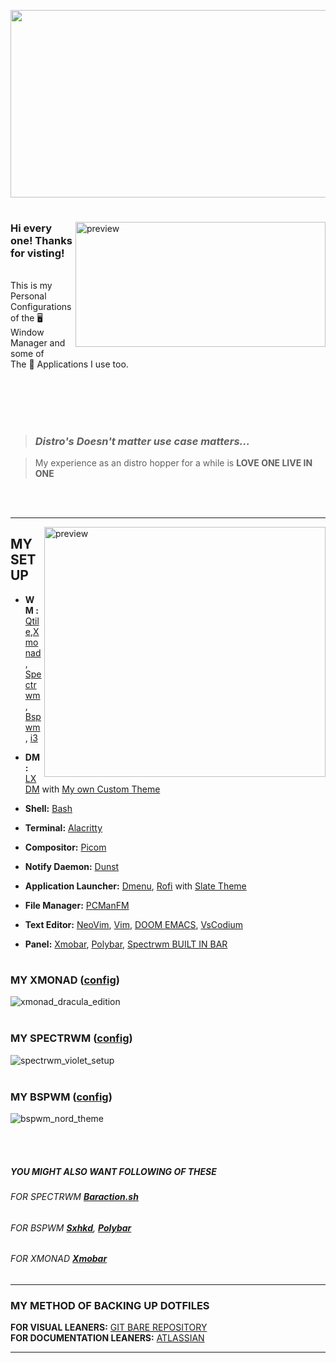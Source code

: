 <p align="center">
  <img width="650" height="300" src="https://hackernoon.com/hn-images/1*Li4H27cRUD8A4JWD8PtRUw.png">
</p>

#

<img height="200" src="https://specials-images.forbesimg.com/imageserve/5dc1a7ccca425400079c78c4/960x0.jpg?fit=scale" alt="preview" align="right" width="400px"></a>
### Hi every one! Thanks for visting!
######
This is my Personal Configurations of the 🖥️ Window Manager and some of</br> The 📌 Applications I use too.


   <br> </br>
   <br> </br>



> ###
> ### _Distro's Doesn't matter use case matters..._
             
> My experience as an distro hopper for a while is **LOVE ONE LIVE IN ONE** 

<br> </br>
***




<a href="https://www.deviantart.com/owl4ce/art/Joyful-Desktop-v2-1-858789495"><img height="400" src="https://user-images.githubusercontent.com/58595594/97838280-db868400-1d05-11eb-8d85-9362c64f8270.jpg" alt="preview" align="right" width="450px"></a>

## **MY SETUP**

- **WM :** [Qtile](),[Xmonad](https://hackage.haskell.org/package/xmonad), [Spectrwm](https://github.com/conformal/spectrwm), [Bspwm](https://github.com/baskerville/bspwm), [i3](https://i3wm.org/)

- **DM :** [LXDM](https://github.com/canonical/lightdm) with [My own Custom Theme](https://github.com/Litarvan/lightdm-webkit-theme-litarvan)

- **Shell:**             [Bash]()

- **Terminal:** [Alacritty](https://github.com/alacritty/alacritty)
- **Compositor:** [Picom](https://wiki.archlinux.org/index.php/Picom)
- **Notify Daemon:** [Dunst](https://wiki.archlinux.org/index.php/Dunst) 
- **Application Launcher:** [Dmenu](https://tools.suckless.org/dmenu/), [Rofi](https://github.com/davatorium/rofi) with [Slate Theme](https://github.com/davatorium/rofi-themes/tree/master/User%20Themes)

- **File Manager:** [PCManFM](https://wiki.archlinux.org/index.php/PCManFM)

- **Text Editor:** [NeoVim](https://neovim.io/), [Vim](https://www.vim.org/), [DOOM EMACS](https://github.com/hlissner/doom-emacs), [VsCodium](https://vscodium.com/)

- **Panel:** [Xmobar](https://hackage.haskell.org/package/xmobar), [Polybar](https://github.com/polybar/polybar), [Spectrwm BUILT IN BAR](https://github.com/conformal/spectrwm)

#
#


#
### MY XMONAD ([config](https://github.com/terminal-guy/dotfiles/tree/master/.xmonad))
![xmonad_dracula_edition](https://user-images.githubusercontent.com/58595594/97839416-302afe80-1d08-11eb-858b-8c38aa3992c3.png)
<br> </br>

### MY SPECTRWM ([config](https://github.com/terminal-guy/dotfiles/blob/master/.spectrwm.conf1))

![spectrwm_violet_setup](https://user-images.githubusercontent.com/58595594/97839587-784a2100-1d08-11eb-8c2b-66afcda7f9a8.png)
<br> </br>

### MY BSPWM ([config](https://github.com/terminal-guy/dotfiles/tree/master/.config/bspwm))


![bspwm_nord_theme](https://user-images.githubusercontent.com/58595594/97839700-b47d8180-1d08-11eb-9376-19444ff3a4f9.png)

<br> </br>

##### YOU MIGHT ALSO WANT FOLLOWING OF THESE
###### FOR SPECTRWM [**_Baraction.sh_**](https://github.com/terminal-guy/dotfiles/blob/master/baraction.sh)
###### FOR BSPWM [**_Sxhkd_**](https://github.com/terminal-guy/dotfiles/tree/master/.config/sxhkd), [**_Polybar_**](https://github.com/terminal-guy/dotfiles/tree/master/.config/polybar)
###### FOR XMONAD [**_Xmobar_**](https://github.com/terminal-guy/dotfiles/tree/master/.config/xmobar)

---




### MY METHOD OF BACKING UP DOTFILES 
**FOR VISUAL LEANERS:** [GIT BARE REPOSITORY](https://www.youtube.com/watch?v=tBoLDpTWVOM&t=801s)<br>
**FOR DOCUMENTATION LEANERS:** [ATLASSIAN](https://www.atlassian.com/git/tutorials/dotfiles)

---

